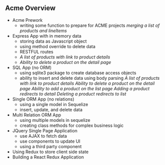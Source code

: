 ## Acme Overview

- Acme Prework
  - writing some function to prepare for ACME projects
  *merging a list of products and lineItems*
- Express App with in memory data 
  - storing data as Javascript object
  - using method override to delete data
  - RESTFUL routes
  - *A list of products with link to product details*
  - *Ability to delete a product on the detail page*
- SQL App (no ORM)
  - using sqlite3 package to create database access objects
  - ability to insert and delete data using body parsing
  *A list of products with link to product details*
  *Ability to delete a product on the detail page*
  *Ability to add a product on the list page*
  *Adding a product redirects to detail*
  *Deleting a product redirects to list*
- Single ORM App (no relations)
  - using a single model in Sequelize
  - insert, update, and delete data
- Multi Relation ORM App
  - using multiple models in sequelize
  - creating class methods for complex business logic
- JQuery Single Page Application
  - use AJAX to fetch data
  - use components to update UI
  - using a third party component
- Using Redux to store client side state
- Building a React Redux Application
